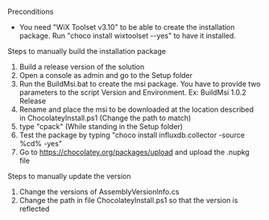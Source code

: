 Preconditions
- You need "WiX Toolset v3.10" to be able to create the installation package. Run "choco install wixtoolset --yes" to have it installed.

Steps to manually build the installation package

1. Build a release version of the solution
2. Open a console as admin and go to the Setup folder
3. Run the BuildMsi.bat to create the msi package. You have to provide two parameters to the script Version and Environment.
	Ex: BuildMsi 1.0.2 Release
4. Rename and place the msi to be downloaded at the location described in ChocolateyInstall.ps1 (Change the path to match)
5. type "cpack" (While standing in the Setup folder)
5. Test the package by typing "choco install influxdb.collector -source %cd% -yes"
6. Go to https://chocolatey.org/packages/upload and upload the .nupkg file

Steps to manually update the version
1. Change the versions of AssemblyVersionInfo.cs
2. Change the path in file ChocolateyInstall.ps1 so that the version is reflected
